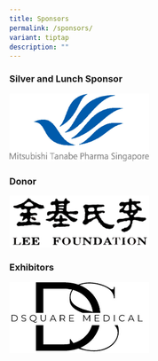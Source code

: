 ```yaml
---
title: Sponsors
permalink: /sponsors/
variant: tiptap
description: ""
---
```

<h3>Silver and Lunch Sponsor</h3>
<p></p>
<div class="isomer-image-wrapper">
<img style="width: 50%;" height="auto" width="100%" alt="" src="/images/MTPS_Mark_Logo_Vertical_RGB.jpg">
</div>
<h3>Donor</h3>
<div class="isomer-image-wrapper">
<img style="width: 50%;" height="auto" width="100%" alt="" src="/images/SMHC 2023/Lee_Foundation_Logo.png">
</div>
<h3>Exhibitors</h3>
<p></p>
<div class="isomer-image-wrapper">
<img style="width: 50%;" height="auto" width="100%" alt="" src="/images/Dsquared_Medical_logo_v1.jpg">
</div>
<p></p>